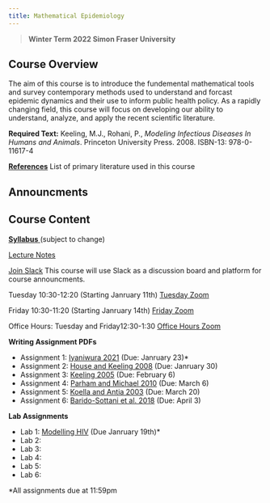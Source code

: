 ```yaml
---
title: Mathematical Epidemiology
---
```


> **Winter Term 2022 Simon Fraser University**

## Course Overview
The aim of this course is to introduce the fundemental mathematical tools and survey contemporary methods used to understand and forcast epidemic dynamics and their use to inform public health policy. As a rapidly changing field, this course will focus on developing our ability to understand, analyze, and apply the recent scientific literature.  

**Required Text:** Keeling, M.J., Rohani, P., *Modeling Infectious Diseases In Humans and Animals*. Princeton University Press. 2008. ISBN-13: 978-0-11617-4

[**References**](https://amacp.github.io/Math496/Papers.html) List of primary literature used in this course

## Announcments


## Course Content

[**Syllabus** ](https://storage.googleapis.com/math496/Math496_Syllabus.pdf) (subject to change)

[Lecture Notes](https://amacp.github.io/Math496/LectureNotes.html)

[Join Slack](https://join.slack.com/t/math496/shared_invite/zt-10vgjvfdx-51MzGDUCHOgMgIrrLakcFw) This course will use Slack as a discussion board and platform for course announcments.

Tuesday 10:30-12:20 (Starting Janruary 11th)
[Tuesday Zoom](https://sfu.zoom.us/j/67247833947?pwd=ZTU1S0YvSGgxOWJLZ1VOWXFIcFh5QT09)


Friday 10:30-11:20 (Starting Janruary 14th)
[Friday Zoom](https://sfu.zoom.us/j/66650087703?pwd=aHdRQ3NON0RZRit5YVlJUmRSU2VaZz09)

Office Hours: Tuesday and Friday12:30-1:30 [Office Hours Zoom](https://sfu.zoom.us/j/67247833947?pwd=ZTU1S0YvSGgxOWJLZ1VOWXFIcFh5QT09)


**Writing Assignment PDFs**
* Assignment 1: [Iyaniwura 2021](Iyaniwura2021.pdf) (Due: Janruary 23)*
* Assignment 2: [House and Keeling 2008](HouseKeeling2008.pdf) (Due: Janruary 30)
* Assignment 3: [Keeling 2005](Keeling2005.pdf) (Due: February 6)
* Assignment 4: [Parham and Michael 2010](ParhamMichael2010.pdf) (Due: March 6)
* Assignment 5: [Koella and Antia 2003](KoellaAntia2003.pdf) (Due: March 20)
* Assignment 6: [Barido-Sottani et al. 2018](BaridoSottani2018.pdf) (Due: April 3)

**Lab Assignments**
* Lab 1: [Modelling HIV](https://storage.googleapis.com/math496/LabAssignment1.pdf) (Due Janruary 19th)*
* Lab 2: 
* Lab 3:
* Lab 4:
* Lab 5:
* Lab 6:


*All assignments due at 11:59pm
